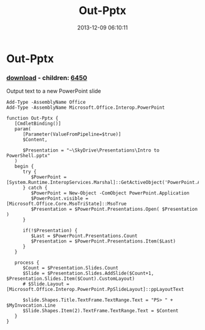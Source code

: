﻿---
pid:            4673
poster:         Joel Bennett
title:          Out-Pptx
date:           2013-12-09 06:10:11
format:         posh
parent:         0
parent:         0
children:       6450
---

# Out-Pptx

### [download](4673.ps1) - children: [6450](6450.md)

Output text to a new PowerPoint slide

```posh
Add-Type -AssemblyName Office
Add-Type -AssemblyName Microsoft.Office.Interop.PowerPoint

function Out-Pptx {
   [CmdletBinding()]
   param(
      [Parameter(ValueFromPipeline=$true)]
      $Content,

      $Presentation = "~\SkyDrive\Presentations\Intro to PowerShell.pptx"
   )
   begin {
      try {
         $PowerPoint = [System.Runtime.InteropServices.Marshal]::GetActiveObject('PowerPoint.Application')
      } catch {
         $PowerPoint = New-Object -ComObject PowerPoint.Application
         $PowerPoint.visible = [Microsoft.Office.Core.MsoTriState]::MsoTrue
         $Presentation = $PowerPoint.Presentations.Open( $Presentation )
      }

      if(!$Presentation) {
         $Last = $PowerPoint.Presentations.Count
         $Presentation = $PowerPoint.Presentations.Item($Last)
      }
   }

   process {
      $Count = $Presentation.Slides.Count
      $Slide = $Presentation.Slides.AddSlide($Count+1, $Presentation.Slides.Item($Count).CustomLayout)
      # $Slide.Layout = [Microsoft.Office.Interop.PowerPoint.PpSlideLayout]::ppLayoutText

      $slide.Shapes.Title.TextFrame.TextRange.Text = "PS> " + $MyInvocation.Line
      $Slide.Shapes.Item(2).TextFrame.TextRange.Text = $Content
   }
}

```
